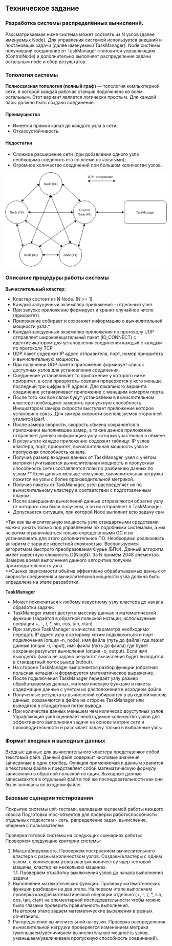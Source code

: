 ## Техническое задание
### Разработка системы распределённых вычислений. 
Рассматриваемая ниже система может состоять из N узлов (далее именуемых Node). Для управления системой используется внешний и постановщик задачи (далее именуемый TaskManager). Node системы получивший соединение от TaskManager становится управляющим (ControlNode) и дополнительно выполняет распределение задачи остальным node и сбор результатов.
### Топология системы
**Полносвязная топология (полный граф)** — топология компьютерной сети, в которой каждая рабочая станция подключена ко всем остальным. Этот вариант является логически простым. Для каждой пары должно быть создано соединение.

#### Преимущества
- Имеется прямой канал до каждого узла в сети;
- Отказоустойчивость.

#### Недостатки
- Сложное расширение сети (при добавлении одного узла необходимо соединить его со всеми остальными);
- Огромное количество соединений при большом количестве узлов.

![Alt text here](images/basic_structure.drawio.png)


### Описание процедуры работы системы
**Вычислительный кластер:**
- Кластер состоит из N Node. (N >= 1)
- Каждый запущенный экземпляр приложения - отдельный узел.
- При запуске приложение формирует и хранит случайное число (приоритет).
- Приложение собирает и сохраняет информацию о вычислительной мощности узла.*  
- Каждый запщуенный экземпляр приложения по протоколу UDP отправляет широковещательный пакет (ID_CONNECT) с идентификатором для установления соединения каждый с каждым по протоколу TCP.
- UDP пакет содержит IP адрес отправителя, порт, номер приоритета и вычислительную мощность.
- При получении UDP пакета приложение формирует список доступных узлов для установления соединения.
- Соединение устанавливает то приложение у которого ниже приоритет, а если приоритеты совпали проверяется у кого меньше последний три цифры в IP адресе. Для локального варианта соединение устанавливает приложение с меньшим номером порта.
- После того как все связи будут установлены в вычислительном кластере необходимо замерить пропускную способность. Инициатором замера скорости выступает приложение которое установило связь. Для замера скорости воспользуемся сторонней утилитой iperf.
- После замера скорости, скорость обмена сохраняется в приложении выполнявшее замер, а также данное приложение отправляет данную информацию узлу который участвовал в обмене.
- В результате каждое приложение содержит таблицу: IP узлов кластера, порт, приоритет, вычислительная мощность узла и пропускная способность канала.
- Получив размер входных данных от TaskManager, узел с учётом метрики (учитывается вычислительная мощность и пропускная способность сети) составляется план по разбиению данных по узлам.** Если данных меньше чем узлов, вычислительная нагрузка ложится на узлы с более производительной метрикой. 
- Получив пакеты от TaskManager, узел распределяет их по вычислительному кластеру в соответствии с подготовленным планом.
- После завершения вычислений данные отправляются обратно узлу от которого они были получены, а он их отправляет в TaskManager.
- Допускается ситуация, при которой Node выполнит всю задачу сам

*Так как вычислительную мощность узла стандартными средствами можно узнать только под управлением nix подобными системами, а мы не хотим ограничиваться только определенными ОС и не устанавливать для этого дополнительное ПО. Необходимо реализовать алгоритм с заранее известной сложностью. Воспользуемся алгоритмом быстрого преобразования Фурье (БПФ). Данный алгоритм имеет известную сложность O(NlogN). За N примем 2048 элементов. Замерив время выполнения данного алгоритма получим производительность узла.  
**Оценка зависимости объёма эффективно обрабатываемых данных от скорости соединения и вычислительной мощности узла должна быть определена на этапе разработки. 

**TaskManager**
- Может поключиться к любому извустному узлу кластера до начала обработки задачи.
- TaskManager имеет доступ к массиву данных и математической функции (задаётся в обратной польской нотации, используемые операции +, -, /, \*, sin, cos, tan, ctan).
- При запуске TaskManager в качестве параметра необходимо передать IP адрес узла к которому хотим подключиться и порт подключения (опция -n, node), имя файла (путь до файла) где лежат данные (опция -i, input), имя файла (путь до файла) где будет сохранен результат вычисления (опция -o, output). Если имя выходного файла не задано результат вычисления будет выводится в стандартный поток вывод (stdout).
- На стороне TaskManager выполняется разбор функции (обратная польская нотация) и формируется математическое выражение.
- После подключения TaskManager передаёт узлу размер обрабатываемых данных, математическую функцию и пакеты содержащие данные с учётом их расположения в исходном файле.
- Полученные результаты вычислений собираются в выходной массив данных, сохраняются в файле на стороне TaskManager или выводятся в стандартный поток вывода.
- При количестве данных меньшем чем количесво доуступных узлов Управляющий узел оценивает необходимое количество узлов для эффективного выполнения задачи на основе метрик сети и производительности и рассылает задачу только в выбранные узлы.


### Формат входных и выходных данных
Входные данные для вычислительного кластера представляют собой текстовый файл. Данный файл содержит числовые значения записанные в один столбец. Функция применяемая к данным хранится в текстовом файле и представляет собой математическую формулу записанную в обратной польской нотации.
Выходные данные записываются в отдельный файл в той же последовательности как они были записаны во входном файле.


### Базовые сценарии тестирования
Покрытие системы unit-тестами, валидация желаемой работы каждого класса
Подготовка moc-объектов для проверки работоспособности отдельных подсистем - сеть, рапределение задач, вычисление, общение с пользователем

Проверка готовой системы на следующих сценариях работы:
Проверяем следующие критерии системы:  
1. Масштабируемость. Проверяем построением вычислительного кластера с разным количеством узлов. Создаем кластеры с одним узлом, с количесвом узлов равным количеству ядер тестовой машины, кластер на нескольких машинах.  
1.1. Проверяем отработку выключения узлов до начала выполнения задачи
2. Выполнение математических функций. Проверку математических функции разбиваем на два этапа. На первом этапе выполняем проверка каждой математической операции отдельно (+, -, /, *, sin, cos, tan, ctan) на элементарной последовательности чтобы можно было глазами проверить правильность выполнения.  
На втором этапе задаем математические выражения в разных сочетаниях.  
3. Распределение вычислительной нагрузки. Проверка распределения вычислительной нагрузки проверяется изменением метрики (уменьшаем/увеличиваем вычислительную мощность узлов, уменьшаем/увеличиваем пропускную способность соединений).  
